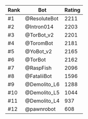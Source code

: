 Rank|Bot|Rating
---|---|---
#1|@ResoluteBot|2211
#2|@Intron014|2203
#3|@TorBot_v2|2201
#4|@ToromBot|2181
#5|@YoBot_v2|2165
#6|@TorBot|2162
#7|@RaspFish|2096
#8|@FataliiBot|1596
#9|@Demolito_L6|1288
#10|@Demolito_L5|1044
#11|@Demolito_L4|937
#12|@pawnrobot|608
